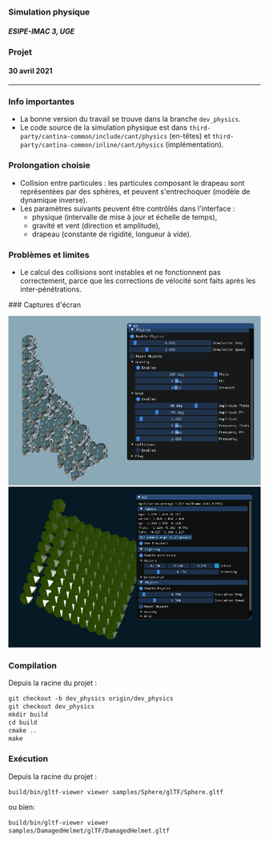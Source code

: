 
### Simulation physique

##### ESIPE-IMAC 3, UGE

### Projet

#### 30 avril 2021

----

### Info importantes

-  La bonne version du travail se trouve dans la branche `dev_physics`.
- Le code source de la simulation physique est dans `third-party/cantina-common/include/cant/physics` (en-têtes) et `third-party/cantina-common/inline/cant/physics` (implémentation).

### Prolongation choisie

- Collision entre particules :
les particules composant le drapeau sont représentées par des sphères, et peuvent s'entrechoquer (modèle de dynamique inverse).
- Les paramètres suivants peuvent être contrôlés dans l'interface :
   - physique (intervalle de mise à jour et échelle de temps),
   - gravité et vent (direction et amplitude),
   - drapeau (constante de rigidité, longueur à vide).

### Problèmes et limites

- Le calcul des collisions sont instables et ne fonctionnent pas correctement, parce que les corrections de vélocité sont faits après les inter-pénétrations.

### Captures d'écran

![capture_1](./res/day.png)
![capture_2](./res/night.png)

### Compilation

Depuis la racine du projet :

    git checkout -b dev_physics origin/dev_physics
    git checkout dev_physics
    mkdir build
    cd build
    cmake ..
    make  

### Exécution

Depuis la racine du projet :


    build/bin/gltf-viewer viewer samples/Sphere/glTF/Sphere.gltf

ou bien:

    build/bin/gltf-viewer viewer samples/DamagedHelmet/glTF/DamagedHelmet.gltf

